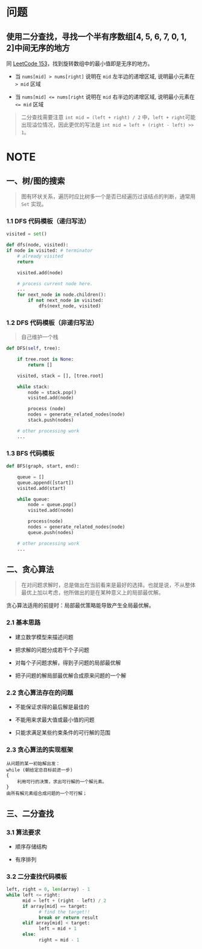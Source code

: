 # 问题

## 使用二分查找，寻找一个半有序数组[4, 5, 6, 7, 0, 1, 2]中间无序的地方

同 [LeetCode 153](https://leetcode.com/problems/find-minimum-in-rotated-sorted-array/)，找到旋转数组中的最小值即是无序的地方。

- 当 `nums[mid] > nums[right]` 说明在 `mid` 左半边的递增区域, 说明最小元素在 `> mid` 区域

- 当 `nums[mid] <= nums[right` 说明在 `mid` 右半边的递增区域, 说明最小元素在 `<= mid` 区域

> 二分查找需要注意 `int mid = (left + right) / 2` 中，`left + right`可能出现溢位情况，因此更优的写法是 `int mid = left + (right - left) >> 1`。

# NOTE

## 一、树/图的搜索

> 图有环状关系，遍历时应比树多一个是否已经遍历过该结点的判断，通常用 `Set` 实现。

### 1.1 DFS 代码模板（递归写法）

```python
visited = set()

def dfs(node, visited):
if node in visited: # terminator
	# already visited
	return

	visited.add(node)

	# process current node here.
	...
	for next_node in node.children():
		if not next_node in visited:
			dfs(next_node, visited)
```

### 1.2 DFS 代码模板（非递归写法）

> 自己维护一个栈

```python
def DFS(self, tree):

	if tree.root is None:
		return []

	visited, stack = [], [tree.root]

	while stack:
		node = stack.pop()
		visited.add(node)

		process (node)
		nodes = generate_related_nodes(node)
		stack.push(nodes)

	# other processing work
	...
```

### 1.3 BFS 代码模板

```python
def BFS(graph, start, end):

	queue = []
	queue.append([start])
	visited.add(start)

	while queue:
		node = queue.pop()
		visited.add(node)

		process(node)
		nodes = generate_related_nodes(node)
		queue.push(nodes)

	# other processing work
	...
```

## 二、贪心算法

> 在对问题求解时，总是做出在当前看来是最好的选择。也就是说，不从整体最优上加以考虑，他所做出的是在某种意义上的局部最优解。

贪心算法适用的前提时：局部最优策略能导致产生全局最优解。

### 2.1 基本思路

- 建立数学模型来描述问题

- 把求解的问题分成若干个子问题

- 对每个子问题求解，得到子问题的局部最优解

- 把子问题的解局部最优解合成原来问题的一个解

### 2.2 贪心算法存在的问题

- 不能保证求得的最后解是最佳的

- 不能用来求最大值或最小值的问题

- 只能求满足某些约束条件的可行解的范围

### 2.3 贪心算法的实现框架

```
从问题的某一初始解出发：
while (朝给定总目标前进一步)
{
    利用可行的决策，求出可行解的一个解元素。
}
由所有解元素组合成问题的一个可行解；
```

## 三、二分查找

### 3.1 算法要求

- 顺序存储结构

- 有序排列

### 3.2 二分查找代码模板

```python
left, right = 0, len(array) - 1 
while left <= right: 
	  mid = left + (right - left) / 2 
	  if array[mid] == target: 
		    # find the target!! 
		    break or return result 
	  elif array[mid] < target: 
		    left = mid + 1 
	  else: 
		    right = mid - 1
```

